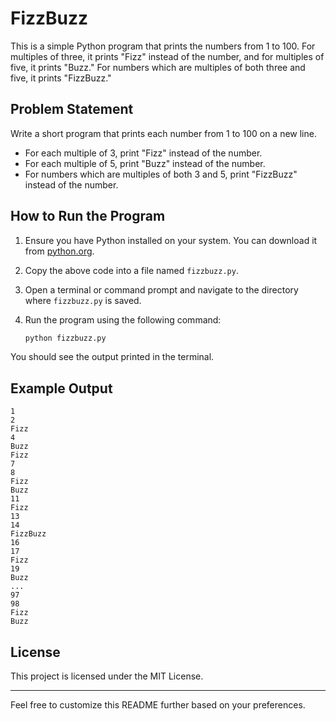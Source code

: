 # FizzBuzz

This is a simple Python program that prints the numbers from 1 to 100. For multiples of three, it prints "Fizz" instead of the number, and for multiples of five, it prints "Buzz." For numbers which are multiples of both three and five, it prints "FizzBuzz."

## Problem Statement

Write a short program that prints each number from 1 to 100 on a new line. 
- For each multiple of 3, print "Fizz" instead of the number. 
- For each multiple of 5, print "Buzz" instead of the number. 
- For numbers which are multiples of both 3 and 5, print "FizzBuzz" instead of the number.

## How to Run the Program

1. Ensure you have Python installed on your system. You can download it from [python.org](https://www.python.org/).
2. Copy the above code into a file named `fizzbuzz.py`.
3. Open a terminal or command prompt and navigate to the directory where `fizzbuzz.py` is saved.
4. Run the program using the following command:

    ```bash
    python fizzbuzz.py
    ```

You should see the output printed in the terminal.

## Example Output

```
1
2
Fizz
4
Buzz
Fizz
7
8
Fizz
Buzz
11
Fizz
13
14
FizzBuzz
16
17
Fizz
19
Buzz
...
97
98
Fizz
Buzz
```

## License

This project is licensed under the MIT License.

---

Feel free to customize this README further based on your preferences.

